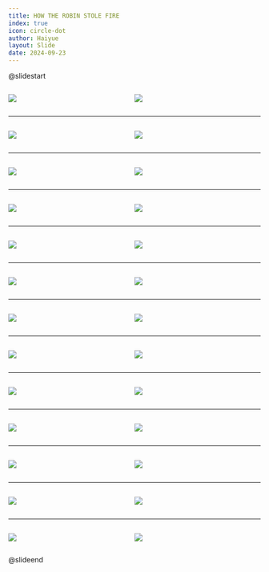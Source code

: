 ```yaml
---
title: HOW THE ROBIN STOLE FIRE
index: true
icon: circle-dot
author: Haiyue
layout: Slide
date: 2024-09-23
---
```

 
@slidestart

<div style="display:flex">
<div style="flex:1">

![](/reading/english/Level-R/HOW%20THE%20ROBIN%20STOLE%20FIRE/001.webp)
</div>
<div style="flex:1">

![](/reading/english/Level-R/HOW%20THE%20ROBIN%20STOLE%20FIRE/002.webp)
</div>
</div>

---

<div style="display:flex">
<div style="flex:1">

![](/reading/english/Level-R/HOW%20THE%20ROBIN%20STOLE%20FIRE/003.webp)
</div>
<div style="flex:1">

![](/reading/english/Level-R/HOW%20THE%20ROBIN%20STOLE%20FIRE/004.webp)
</div>
</div>

---

<div style="display:flex">
<div style="flex:1">

![](/reading/english/Level-R/HOW%20THE%20ROBIN%20STOLE%20FIRE/005.webp)
</div>
<div style="flex:1">

![](/reading/english/Level-R/HOW%20THE%20ROBIN%20STOLE%20FIRE/006.webp)
</div>
</div>

---

<div style="display:flex">
<div style="flex:1">

![](/reading/english/Level-R/HOW%20THE%20ROBIN%20STOLE%20FIRE/007.webp)
</div>
<div style="flex:1">

![](/reading/english/Level-R/HOW%20THE%20ROBIN%20STOLE%20FIRE/008.webp)
</div>
</div>

---

<div style="display:flex">
<div style="flex:1">

![](/reading/english/Level-R/HOW%20THE%20ROBIN%20STOLE%20FIRE/009.webp)
</div>
<div style="flex:1">

![](/reading/english/Level-R/HOW%20THE%20ROBIN%20STOLE%20FIRE/010.webp)
</div>
</div>

---

<div style="display:flex">
<div style="flex:1">

![](/reading/english/Level-R/HOW%20THE%20ROBIN%20STOLE%20FIRE/011.webp)
</div>
<div style="flex:1">

![](/reading/english/Level-R/HOW%20THE%20ROBIN%20STOLE%20FIRE/012.webp)
</div>
</div>

---

<div style="display:flex">
<div style="flex:1">

![](/reading/english/Level-R/HOW%20THE%20ROBIN%20STOLE%20FIRE/013.webp)
</div>
<div style="flex:1">

![](/reading/english/Level-R/HOW%20THE%20ROBIN%20STOLE%20FIRE/014.webp)
</div>
</div>

---

<div style="display:flex">
<div style="flex:1">

![](/reading/english/Level-R/HOW%20THE%20ROBIN%20STOLE%20FIRE/015.webp)
</div>
<div style="flex:1">

![](/reading/english/Level-R/HOW%20THE%20ROBIN%20STOLE%20FIRE/016.webp)
</div>
</div>

---

<div style="display:flex">
<div style="flex:1">

![](/reading/english/Level-R/HOW%20THE%20ROBIN%20STOLE%20FIRE/017.webp)
</div>
<div style="flex:1">

![](/reading/english/Level-R/HOW%20THE%20ROBIN%20STOLE%20FIRE/018.webp)
</div>
</div>

---

<div style="display:flex">
<div style="flex:1">

![](/reading/english/Level-R/HOW%20THE%20ROBIN%20STOLE%20FIRE/019.webp)
</div>
<div style="flex:1">

![](/reading/english/Level-R/HOW%20THE%20ROBIN%20STOLE%20FIRE/020.webp)
</div>
</div>

---

<div style="display:flex">
<div style="flex:1">

![](/reading/english/Level-R/HOW%20THE%20ROBIN%20STOLE%20FIRE/021.webp)
</div>
<div style="flex:1">

![](/reading/english/Level-R/HOW%20THE%20ROBIN%20STOLE%20FIRE/022.webp)
</div>
</div>

---

<div style="display:flex">
<div style="flex:1">

![](/reading/english/Level-R/HOW%20THE%20ROBIN%20STOLE%20FIRE/023.webp)
</div>
<div style="flex:1">

![](/reading/english/Level-R/HOW%20THE%20ROBIN%20STOLE%20FIRE/024.webp)
</div>
</div>

---

<div style="display:flex">
<div style="flex:1">

![](/reading/english/Level-R/HOW%20THE%20ROBIN%20STOLE%20FIRE/025.webp)
</div>
<div style="flex:1">

![](/reading/english/Level-R/HOW%20THE%20ROBIN%20STOLE%20FIRE/026.webp)
</div>
</div>

@slideend